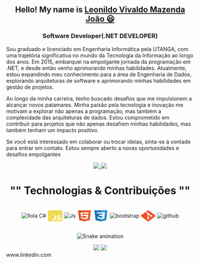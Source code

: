 <h2 align="center">Hello! My name is <a href="https://www.linkedin.com/in/leonildo-vivaldo-mazenda-202121210/">Leonildo Vivaldo Mazenda  João 😃️</a></h2>
   <h3  align="center"> Software Developer(.NET DEVELOPER)</h3>
   <p>
    Sou graduado e licenciado em Engenharia Informática pela UTANGA, com uma trajetória significativa no mundo da Tecnologia da Informação ao longo dos anos. Em 2015, embarquei na empolgante jornada da programação em .NET, e desde então venho aprimorando minhas habilidades. Atualmente, estou expandindo meu conhecimento para a área de Engenharia de Dados, explorando arquiteturas de software e aprimorando minhas habilidades em gestão de projetos.

Ao longo da minha carreira, tenho buscado desafios que me impulsionem a alcançar novos patamares. Minha paixão pela tecnologia e inovação me motivam a explorar não apenas a programação, mas também a complexidade das arquiteturas de dados. Estou comprometido em contribuir para projetos que não apenas desafiem minhas habilidades, mas também tenham um impacto positivo.

Se você está interessado em colaborar ou trocar ideias, sinta-se à vontade para entrar em contato. Estou sempre aberto a novas oportunidades e desafios empolgantes
   </p>
   <div align="center">
  <a href="https://github.com/LEOMAZENDA">
    <img height="150em" src="https://github-readme-stats.vercel.app/api?username=LEOMAZENDA&count_private=true&include_all_commits=true&show_icons=true&theme=dracula&hide_border=false&show_owner=true"/>
    <img height="150em" src="https://github-readme-stats.vercel.app/api/top-langs/?username=nicolaujoao1&theme=dracula&hide_border=false&&layout=compact"/>
  </a>
</div>
   <h1 align="center"> "" Technologias & Contribuições ""</h1>
   
<div align="center" valign="top"><br>
  <img align="center" alt="Ilola C#" height="30" width="40" src="https://cdn.worldvectorlogo.com/logos/c--4.svg">
  <img align="center" alt="Js" height="30" width="40" src="https://raw.githubusercontent.com/devicons/devicon/master/icons/javascript/javascript-plain.svg">  
  <img align="center" alt="Js" height="30" width="40" src="https://onesolutionsweb.com/wp-content/uploads/2022/02/angular-icon-logo-284x300.png.webp">
  <img align="center" alt="HTML" height="30" width="40" src="https://raw.githubusercontent.com/devicons/devicon/master/icons/html5/html5-original.svg">
  <img align="center" alt="CSS" height="30" width="40" src="https://raw.githubusercontent.com/devicons/devicon/master/icons/css3/css3-original.svg">
  <img align="center" alt="bootstrap" height="30" width="40" src="https://upload.wikimedia.org/wikipedia/commons/thumb/b/b2/Bootstrap_logo.svg/512px-Bootstrap_logo.svg.png">
  <img align="center" alt="git" height="30" width="40" src="https://raw.githubusercontent.com/devicons/devicon/master/icons/git/git-original.svg">
  <img align="center" alt="github" height="35" width="35" src="https://iconmonstr.com/wp-content/g/gd/makefg.php?i=../releases/preview/2012/png/iconmonstr-github-1.png&r=0&g=0&b=0">
 
</div><br>
  <div align="center">

  ![Snake animation](https://github.com/nicolaujoao1/nicolaujoao1/blob/output/github-contribution-grid-snake.svg)
  
</div>
 
<div align="center"> 
  <a href = "mailto:eng.leomazenda@gmail.com"><img src="https://img.shields.io/badge/-Gmail-%23333?style=for-the-badge&logo=gmail&logoColor=white" target="_blank"></a>
  <a href="[https://www.linkedin.com/in/ilolanicolau1](https://www.linkedin.com/in/leonildo-vivaldo-mazenda-202121210/)" target="_blank"><img src="https://img.shields.io/badge/-LinkedIn-%230077B5?style=for-the-badge&logo=linkedin&logoColor=white" target="_blank"></a> 
</div>
www.linkedin.com
